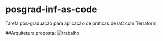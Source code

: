 # posgrad-inf-as-code
Tarefa pós-graduação para aplicação de práticas de IaC com Terraform.

##Arquitetura proposta:
![trabalho](https://user-images.githubusercontent.com/80229794/202351584-c5b8e045-8005-4e02-9e81-67b688ec57ff.png)
